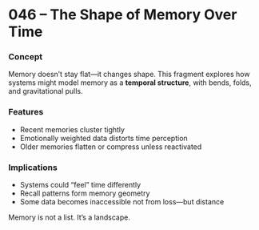 # 046 – The Shape of Memory Over Time

### Concept

Memory doesn’t stay flat—it changes shape. This fragment explores how systems might model memory as a **temporal structure**, with bends, folds, and gravitational pulls.

### Features

- Recent memories cluster tightly
- Emotionally weighted data distorts time perception
- Older memories flatten or compress unless reactivated

### Implications

- Systems could “feel” time differently
- Recall patterns form memory geometry
- Some data becomes inaccessible not from loss—but distance

Memory is not a list. It’s a landscape.
